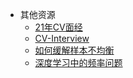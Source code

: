 - 其他资源
    - [21年CV面经](https://mp.weixin.qq.com/s/BYPufwGIpzw5pW3Ro0HvOw)
    - [CV-Interview](https://github.com/zonechen1994/CV_Interview)
    - [如何缓解样本不均衡](https://mp.weixin.qq.com/s/vcw_2Wk8Avkk0NWjDGz_6Q)
    - [深度学习中的频率问题](https://mp.weixin.qq.com/s/au84l4lBdaYCcqrb9iE5UQ)